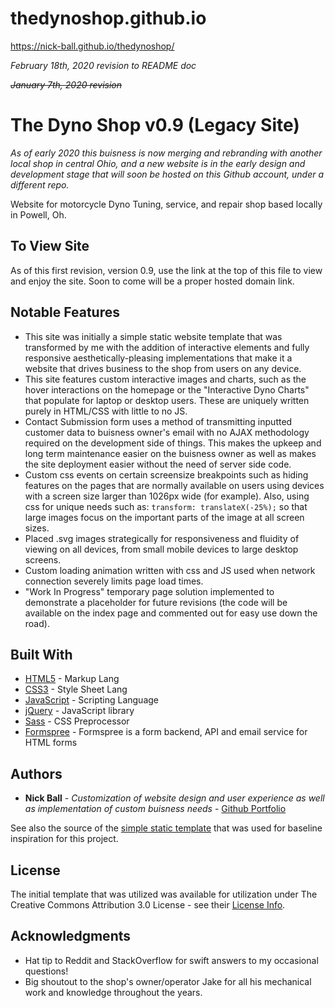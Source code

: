 # thedynoshop.github.io
https://nick-ball.github.io/thedynoshop/

*February 18th, 2020 revision to README doc*

~~*January 7th, 2020 revision*~~

# The Dyno Shop v0.9 (Legacy Site)
*As of early 2020 this buisness is now merging and rebranding with another local shop in central Ohio, and a new website is in the early design and development stage that will soon be hosted on this Github account, under a different repo.*

Website for motorcycle Dyno Tuning, service, and repair shop based locally in Powell, Oh.

## To View Site

As of this first revision, version 0.9, use the link at the top of this file to view and enjoy the site. Soon to come will be a proper hosted domain link.

## Notable Features

* This site was initially a simple static website template that was transformed by me with the addition of interactive elements and fully responsive aesthetically-pleasing implementations that make it a website that drives business to the shop from users on any device.
* This site features custom interactive images and charts, such as the hover interactions on the homepage or the "Interactive Dyno Charts" that populate for laptop or desktop users. These are uniquely written purely in HTML/CSS with little to no JS.
* Contact Submission form uses a method of transmitting inputted customer data to buisness owner's email with no AJAX methodology required on the development side of things. This makes the upkeep and long term maintenance easier on the buisness owner as well as makes the site deployment easier without the need of server side code.
* Custom css events on certain screensize breakpoints such as hiding features on the pages that are normally available on users using devices with a screen size larger than 1026px wide (for example). Also, using css for unique needs such as: ``transform: translateX(-25%);`` so that large images focus on the important parts of the image at all screen sizes.
* Placed .svg images strategically for responsiveness and fluidity of viewing on all devices, from small mobile devices to large desktop screens.
* Custom loading animation written with css and JS used when network connection severely limits page load times.
* "Work In Progress" temporary page solution implemented to demonstrate a placeholder for future revisions (the code will be available on the index page and commented out for easy use down the road).

## Built With

* [HTML5](https://en.wikipedia.org/wiki/HTML5) - Markup Lang
* [CSS3](https://en.wikipedia.org/wiki/Cascading_Style_Sheets) - Style Sheet Lang
* [JavaScript](https://www.javascript.com/) - Scripting Language
* [jQuery](https://jquery.com/) - JavaScript library
* [Sass](https://sass-lang.com/guide) - CSS Preprocessor 
* [Formspree](https://formspree.io/) - Formspree is a form backend, API and email service for HTML forms

## Authors

* **Nick Ball** - *Customization of website design and user experience as well as implementation of custom buisness needs* - [Github Portfolio](https://github.com/nick-ball)

See also the source of the [simple static template](https://html5up.net/) that was used for baseline inspiration for this project.

## License

The initial template that was utilized was available for utilization under The Creative Commons Attribution 3.0 License - see their [License Info](https://html5up.net/license).

## Acknowledgments

* Hat tip to Reddit and StackOverflow for swift answers to my occasional questions!
* Big shoutout to the shop's owner/operator Jake for all his mechanical work and knowledge throughout the years.
